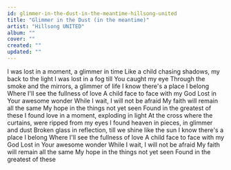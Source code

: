 ```yaml
---
id: glimmer-in-the-dust-in-the-meantime-hillsong-united
title: "Glimmer in the Dust (in the meantime)"
artist: "Hillsong UNITED"
album: ""
cover: ""
created: ""
updated: ""
---
```


I was lost in a moment, a glimmer in time
Like a child chasing shadows, my back to the light
I was lost in a fog till You caught my eye
Through the smoke and the mirrors, a glimmer of life
I know there's a place I belong
Where I'll see the fullness of love
A child face to face with my God
Lost in Your awesome wonder
While I wait, I will not be afraid
My faith will remain all the same
My hope in the things not yet seen
Found in the greatest of these
I found love in a moment, exploding in light
At the cross where the curtains, were ripped from my eyes
I found heaven in pieces, in glimmer and dust
Broken glass in reflection, till we shine like the sun
I know there's a place I belong
Where I'll see the fullness of love
A child face to face with my God
Lost in Your awesome wonder
While I wait, I will not be afraid
My faith will remain all the same
My hope in the things not yet seen
Found in the greatest of these
